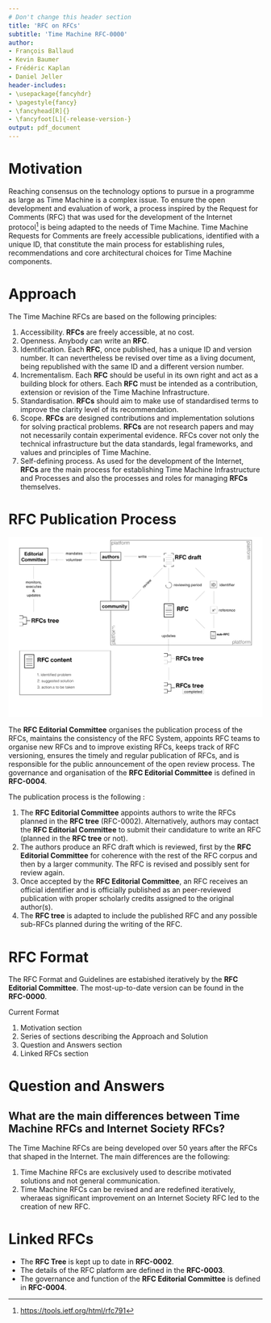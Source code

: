 ```yaml
---
# Don't change this header section
title: 'RFC on RFCs'
subtitle: 'Time Machine RFC-0000'
author:
- François Ballaud
- Kevin Baumer
- Frédéric Kaplan
- Daniel Jeller
header-includes:
- \usepackage{fancyhdr}
- \pagestyle{fancy}
- \fancyhead[R]{}
- \fancyfoot[L]{-release-version-}
output: pdf_document
---
```


# Motivation

Reaching consensus on the technology options to pursue in a programme as large as Time Machine is a complex issue. To ensure the open development and evaluation of work, a process inspired by the Request for Comments (RFC) that was used for the development of the Internet protocol[^IETF_RFC_791] is being adapted to the needs of Time Machine. Time Machine Requests for Comments are freely accessible publications, identified with a unique ID, that constitute the main process for establishing rules, recommendations and core architectural choices for Time Machine components.

# Approach

The Time Machine RFCs are based on the following principles:

1. Accessibility.  **RFCs** are freely accessible, at no cost. 
2. Openness. Anybody can write an **RFC**.
3. Identification.  Each **RFC**, once published, has a unique ID and version number. It can nevertheless be revised over time as a living document, being republished with the same ID and a different version number. 
4. Incrementalism.  Each **RFC** should be useful in its own right and act as a building block for others. Each **RFC** must be intended as a contribution, extension or revision of the Time Machine Infrastructure. 
5. Standardisation. **RFCs** should aim to make use of standardised terms to improve the clarity level of its recommendation. 
6. Scope. **RFCs** are designed contributions and implementation solutions for solving practical problems. **RFCs** are not research papers and may not necessarily contain experimental evidence. RFCs cover not only the technical infrastructure but the data standards, legal frameworks, and values and principles of Time Machine.
7. Self-defining process. As used for the development of the Internet, **RFCs** are the main process for establishing Time Machine Infrastructure and Processes and also the processes and roles for managing **RFCs** themselves.

# RFC Publication Process

![75 % center](rfc_process.jpg)

The **RFC Editorial Committee** organises the publication process of the RFCs, maintains the consistency of the RFC System, appoints RFC teams to organise new RFCs and to improve existing RFCs, keeps track of RFC versioning, ensures the timely and regular publication of RFCs, and is responsible for the public announcement of the open review process. The governance and organisation of the **RFC Editorial Committee** is defined in **RFC-0004**. 

The publication process is the following : 

1. The **RFC Editorial Committee** appoints authors to write the RFCs planned in the **RFC tree** (RFC-0002). Alternatively, authors may contact the **RFC Editorial Committee** to submit their candidature to write an RFC (planned in the **RFC tree**  or not).
2. The authors produce an RFC draft which is reviewed, first by the **RFC Editorial Committee**  for coherence with the rest of the RFC corpus and then by a larger community. The RFC is revised and possibly sent for review again. 
3. Once accepted by the **RFC Editorial Committee**, an RFC receives an official identifier and is officially published as an peer-reviewed publication with proper scholarly credits assigned to the original author(s).
4. The **RFC tree** is adapted to include the published RFC and any possible sub-RFCs planned during the writing of the RFC.

# RFC Format

The RFC Format and Guidelines are estabished iteratively by the **RFC Editorial Committee**. The most-up-to-date version can be found in the **RFC-0000**.

Current Format

1. Motivation section
2. Series of sections describing the Approach and Solution 
3. Question and Answers section
4. Linked RFCs section

# Question and Answers 

## What are the main differences between Time Machine RFCs and Internet Society RFCs?

The Time Machine RFCs are being developed over 50 years after the RFCs that shaped in the Internet. The main differences are the following:

1. Time Machine RFCs are exclusively used to describe motivated solutions and not general communication.
2. Time Machine RFCs can be revised and are redefined iteratively, wheraeas significant improvement on an Internet Society RFC led to the creation of new RFC. 

# Linked RFCs

* The **RFC Tree** is kept up to date in **RFC-0002**.
* The details of the RFC platform are defined in the **RFC-0003**.
* The governance and function of the **RFC Editorial Committee** is defined in **RFC-0004**.

<!-- Footnote area: Please keep the list of footnotes sorted alphabetically to simplify managing them -->

[^IETF_RFC_791]: <https://tools.ietf.org/html/rfc791>